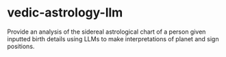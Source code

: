 # vedic-astrology-llm
Provide an analysis of the sidereal astrological chart of a person given inputted birth details using LLMs to make interpretations of planet and sign positions.